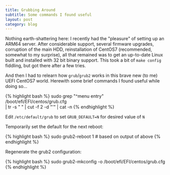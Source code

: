 ```yaml
---
title: Grubbing Around
subtitle: Some commands I found useful
layout: post
category: blog
---
```


Nothing earth-shattering here: I recently had the "pleasure" of setting up an
ARM64 server. After considerable support, several firmware upgrades, corruption
of the main HDD, reinstallation of CentOS7 (recommended, somewhat to my
surprise), all that remained was to get an up-to-date Linux built and installed
with 32 bit binary support. This took a bit of `make config` fiddling, but got
there after a few tries.

And then I had to relearn how `grub`/`grub2` works in this brave new (to me)
UEFI CentOS7 world. Herewith some brief commands I found useful while doing
so...

{% highlight bash %}
sudo grep "^menu entry" /boot/efi/EFI/centos/grub.cfg \
     | tr -s " " | cut -f 2 -d "'" | cat -n
{% endhighlight %}

Edit `/etc/default/grub` to set `GRUB_DEFAULT=N` for desired value of `N`

Temporarily set the default for the next reboot:

{% highlight bash %}
sudo grub2-reboot 1 # based on output of above
{% endhighlight %}

Regenerate the grub2 configuration:

{% highlight bash %}
sudo grub2-mkconfig -o /boot/efi/EFI/centos/grub.cfg
{% endhighlight %}
